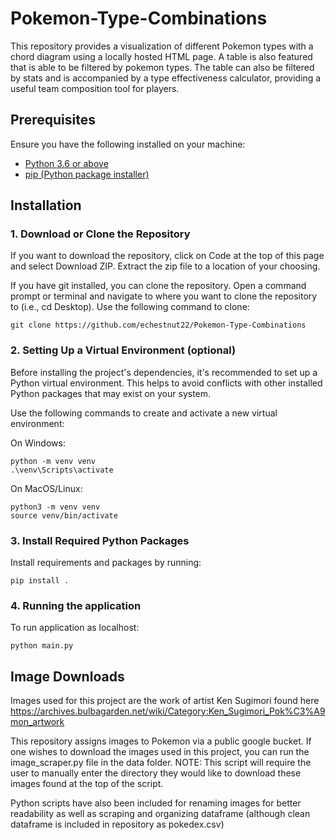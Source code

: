 # Pokemon-Type-Combinations

This repository provides a visualization of different Pokemon types with a chord diagram using a locally hosted HTML page. A table is also featured that is able to be filtered by pokemon types. The table can also be filtered by stats and is accompanied by a type effectiveness calculator, providing a useful team composition tool for players.

## Prerequisites
Ensure you have the following installed on your machine:
- [Python 3.6 or above](https://www.python.org/downloads/)
- [pip (Python package installer)](https://pip.pypa.io/en/stable/installation/)



## Installation
### 1. Download or Clone the Repository

If you want to download the repository, click on Code at the top of this page and select Download ZIP. Extract the zip file to a location of your choosing.

If you have git installed, you can clone the repository. Open a command prompt or terminal and navigate to where you want to clone the repository to (i.e., cd Desktop). Use the following command to clone:
```
git clone https://github.com/echestnut22/Pokemon-Type-Combinations
```


### 2. Setting Up a Virtual Environment (optional)

Before installing the project's dependencies, it's recommended to set up a Python virtual environment. This helps to avoid conflicts with other       installed Python packages that may exist on your system.

Use the following commands to create and activate a new virtual environment:

On Windows:

```
python -m venv venv
.\venv\Scripts\activate
```
On MacOS/Linux:

```
python3 -m venv venv
source venv/bin/activate
```

### 3. Install Required Python Packages
Install requirements and packages by running:
```
pip install .
```

### 4. Running the application 
To run application as localhost:
```
python main.py
```


## Image Downloads
Images used for this project are the work of artist Ken Sugimori found here https://archives.bulbagarden.net/wiki/Category:Ken_Sugimori_Pok%C3%A9mon_artwork

This repository assigns images to Pokemon via a public google bucket. If one wishes to download the images used in this project, you can run the image_scraper.py file in the data folder. NOTE: This script will require the user to manually enter the directory they would like to download these images found at the top of the script. 

Python scripts have also been included for renaming images for better readability as well as scraping and organizing dataframe (although clean dataframe is included in repository as pokedex.csv)
